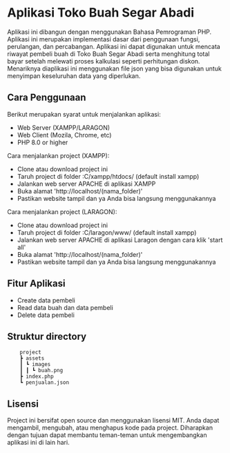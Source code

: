 # Aplikasi Toko Buah Segar Abadi

Aplikasi ini dibangun dengan menggunakan Bahasa Pemrograman PHP. Aplikasi ini merupakan implementasi dasar dari penggunaan fungsi, perulangan, dan percabangan. Aplikasi ini dapat digunakan untuk mencata riwayat pembeli buah di Toko Buah Segar Abadi serta menghitung total bayar setelah melewati proses kalkulasi seperti perhitungan diskon. Menariknya diaplikasi ini menggunakan file json yang bisa digunakan untuk menyimpan keseluruhan data yang diperlukan.

## Cara Penggunaan

Berikut merupakan syarat untuk menjalankan aplikasi:

- Web Server (XAMPP/LARAGON)
- Web Client (Mozila, Chrome, etc)
- PHP 8.0 or higher

Cara menjalankan project (XAMPP):

- Clone atau download project ini
- Taruh project di folder :C/xampp/htdocs/ (default install xampp)
- Jalankan web server APACHE di aplikasi XAMPP
- Buka alamat 'http://localhost/(nama_folder)'
- Pastikan website tampil dan ya Anda bisa langsung menggunakannya

Cara menjalankan project (LARAGON):

- Clone atau download project ini
- Taruh project di folder :C/laragon/www/ (default install xampp)
- Jalankan web server APACHE di aplikasi Laragon dengan cara klik 'start all'
- Buka alamat 'http://localhost/(nama_folder)'
- Pastikan website tampil dan ya Anda bisa langsung menggunakannya

## Fitur Aplikasi

- Create data pembeli
- Read data buah dan data pembeli
- Delete data pembeli

## Struktur directory

```
    project
    ┣ assets
    ┃ ┗ images
    ┃ ┃ ┗ buah.png
    ┣ index.php
    ┗ penjualan.json
```

## Lisensi

Project ini bersifat open source dan menggunakan lisensi MIT. Anda dapat mengambil, mengubah, atau menghapus kode pada project. Diharapkan dengan tujuan dapat membantu teman-teman untuk mengembangkan aplikasi ini di lain hari.
